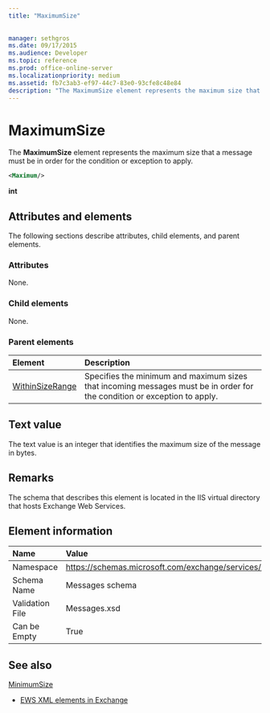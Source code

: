 ```yaml
---
title: "MaximumSize"
 
 
manager: sethgros
ms.date: 09/17/2015
ms.audience: Developer
ms.topic: reference
ms.prod: office-online-server
ms.localizationpriority: medium
ms.assetid: fb7c3ab3-ef97-44c7-83e0-93cfe8c48e84
description: "The MaximumSize element represents the maximum size that a message must be in order for the condition or exception to apply."
---
```


# MaximumSize

The **MaximumSize** element represents the maximum size that a message must be in order for the condition or exception to apply. 
  
```XML
<Maximum/>
```

 **int**
## Attributes and elements

The following sections describe attributes, child elements, and parent elements.
  
### Attributes

None.
  
### Child elements

None.
  
### Parent elements

|**Element**|**Description**|
|:-----|:-----|
|[WithinSizeRange](withinsizerange.md) <br/> |Specifies the minimum and maximum sizes that incoming messages must be in order for the condition or exception to apply.  <br/> |
   
## Text value

The text value is an integer that identifies the maximum size of the message in bytes.
  
## Remarks

The schema that describes this element is located in the IIS virtual directory that hosts Exchange Web Services.
  
## Element information

|**Name**|**Value**|
|:-----|:-----|
|Namespace  <br/> |https://schemas.microsoft.com/exchange/services/2006/messages  <br/> |
|Schema Name  <br/> |Messages schema  <br/> |
|Validation File  <br/> |Messages.xsd  <br/> |
|Can be Empty  <br/> |True  <br/> |
   
## See also



[MinimumSize](minimumsize.md)


- [EWS XML elements in Exchange](ews-xml-elements-in-exchange.md)

